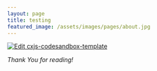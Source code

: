 ```yaml
---
layout: page
title: testing
featured_image: /assets/images/pages/about.jpg
---
```


[![Edit cxjs-codesandbox-template](https://codesandbox.io/static/img/play-codesandbox.svg)](https://codesandbox.io/s/nq482pnyl)

*Thank You for reading!*
